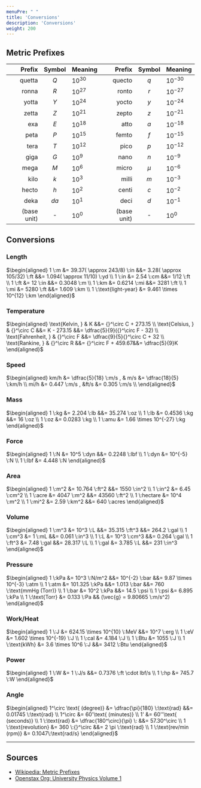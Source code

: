 ```yaml
---
menuPre: " "
title: 'Conversions'
description: 'Conversions'
weight: 200
---
```


## Metric Prefixes

|      Prefix | Symbol | Meaning   |      Prefix | Symbol | Meaning    |
| ----------: | :----: | :-------- | ----------: | :----: | :--------- |
|      quetta |  $Q$   | $10^{30}$ |      quecto |  $q$   | $10^{-30}$ |
|       ronna |  $R$   | $10^{27}$ |       ronto |  $r$   | $10^{-27}$ |
|       yotta |  $Y$   | $10^{24}$ |       yocto |  $y$   | $10^{-24}$ |
|       zetta |  $Z$   | $10^{21}$ |       zepto |  $z$   | $10^{-21}$ |
|         exa |  $E$   | $10^{18}$ |        atto |  $a$   | $10^{-18}$ |
|        peta |  $P$   | $10^{15}$ |       femto |  $f$   | $10^{-15}$ |
|        tera |  $T$   | $10^{12}$ |        pico |  $p$   | $10^{-12}$ |
|        giga |  $G$   | $10^{9}$  |        nano |  $n$   | $10^{-9}$  |
|        mega |  $M$   | $10^{6}$  |       micro | $\mu$  | $10^{-6}$  |
|        kilo |  $k$   | $10^{3}$  |       milli |  $m$   | $10^{-3}$  |
|       hecto |  $h$   | $10^{2}$  |       centi |  $c$   | $10^{-2}$  |
|        deka |  $da$  | $10^{1}$  |        deci |  $d$   | $10^{-1}$  |
| (base unit) |   -    | $10^{0}$  | (base unit) |   -    | $10^{0}$   |

## Conversions

### Length

$\begin{aligned}
1 \:m &= 39.37( \approx 243/8) \:in &&= 3.28( \approx 105/32) \:ft &&= 1.094( \approx 11/10) \:yd \\
1 \:in &= 2.54 \:cm &&= 1/12 \:ft \\
1 \:ft &= 12 \:in &&= 0.3048 \:m \\
1 \:km &= 0.6214 \:mi &&= 3281 \:ft \\
1 \:mi &= 5280 \:ft &&= 1.609 \:km \\
1 \:\text{light-year} &= 9.461 \times 10^{12} \:km
\end{aligned}$

### Temperature

$\begin{aligned}
\text{Kelvin, } & K &&= {}^\circ C + 273.15 \\
\text{Celsius, } & {}^\circ C &&= K - 273.15 &&= \dfrac{5}{9}({}^\circ F - 32) \\
\text{Fahrenheit, } & {}^\circ F &&= \dfrac{9}{5}{}^\circ C + 32 \\
\text{Rankine, } & {}^\circ R &&= {}^\circ F + 459.67&&= \dfrac{5}{9}K
\end{aligned}$

### Speed

$\begin{aligned}
km/h &= \dfrac{5}{18} \:m/s , & m/s &= \dfrac{18}{5} \:km/h \\
mi/h &= 0.447 \:m/s , &ft/s &= 0.305 \:m/s \\
\end{aligned}$

### Mass

$\begin{aligned}
1 \:kg &= 2.204 \:lb &&= 35.274 \:oz \\
1 \:lb &= 0.4536 \:kg &&= 16 \:oz \\
1 \:oz &= 0.0283 \:kg \\
1 \:amu &= 1.66 \times 10^{-27} \:kg
\end{aligned}$

### Force

$\begin{aligned}
1 \:N &= 10^5 \:dyn &&= 0.2248 \:lbf \\
1 \:dyn &= 10^{-5} \:N \\
1 \:lbf &= 4.448 \:N
\end{aligned}$

### Area

$\begin{aligned}
1 \:m^2 &= 10.764 \:ft^2 &&= 1550 \:in^2 \\
1 \:in^2 &= 6.45 \:cm^2 \\
1 \:acre &= 4047 \:m^2 &&= 43560 \:ft^2 \\
1 \:hectare &= 10^4 \:m^2 \\
1 \:mi^2 &= 2.59 \:km^2 &&= 640 \:acres
\end{aligned}$

### Volume

$\begin{aligned}
1 \:m^3 &= 10^3 \:L &&= 35.315 \:ft^3 &&= 264.2 \:gal \\
1 \:cm^3 &= 1 \:mL &&= 0.061 \:in^3 \\
1 \:L &= 10^3 \:cm^3 &&= 0.264 \:gal \\
1 \:ft^3 &= 7.48 \:gal &&= 28.317 \:L \\
1 \:gal &= 3.785 \:L &&= 231 \:in^3
\end{aligned}$

### Pressure

$\begin{aligned}
1 \:kPa &= 10^3 \:N/m^2 &&= 10^{-2} \:bar &&= 9.87 \times 10^{-3} \:atm \\
1 \:atm &= 101.325 \:kPa &&= 1.013 \:bar &&= 760 \:\text{mmHg (Torr)} \\
1 \:bar &= 10^2 \:kPa &&= 14.5 \:psi \\
1 \:psi &= 6.895 \:kPa \\
1 \:\text{Torr} &= 0.133 \:Pa && (\vec{g} = 9.80665 \:m/s^2)
\end{aligned}$

### Work/Heat

$\begin{aligned}
1 \:J &= 624.15 \times 10^{10} \:MeV &&= 10^7 \:erg \\
1 \:eV &= 1.602 \times 10^{-19} \:J \\
1 \:cal &= 4.184 \:J \\
1 \:Btu &= 1055 \:J \\
1 \:\text{kWh} &= 3.6 \times 10^6 \:J &&= 3412 \:Btu
\end{aligned}$

### Power

$\begin{aligned}
1 \:W &= 1 \:J/s &&= 0.7376 \:ft \cdot lbf/s \\
1 \:hp &= 745.7 \:W
\end{aligned}$

### Angle

$\begin{aligned}
1^\circ \text{ (degree)} &= \dfrac{\pi}{180} \:\text{rad} &&= 0.01745 \:\text{rad}  \\
1^\circ &= 60'\text{ (minutes)} \\ 
1' &= 60''\text{ (seconds)} \\
1 \:\text{rad} &= \dfrac{180^\circ}{\pi} \: &&= 57.30^\circ \\
1 \:\text{revolution} &= 360 \:{}^\circ &&= 2 \pi \:\text{rad} \\
1 \:\text{rev/min (rpm)} &= 0.1047\:\text{rad/s}
\end{aligned}$

---

## Sources

- [Wikipedia: Metric Prefixes](https://en.wikipedia.org/wiki/Metric_prefix)
- [Openstax Org: University Physics Volume 1](https://openstax.org/books/university-physics-volume-1/pages/b-conversion-factors)